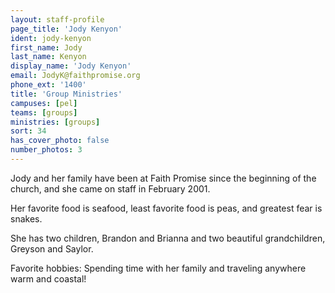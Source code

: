 ```yaml
---
layout: staff-profile
page_title: 'Jody Kenyon'
ident: jody-kenyon
first_name: Jody
last_name: Kenyon
display_name: 'Jody Kenyon'
email: JodyK@faithpromise.org
phone_ext: '1400'
title: 'Group Ministries'
campuses: [pel]
teams: [groups]
ministries: [groups]
sort: 34
has_cover_photo: false
number_photos: 3
---
```


Jody and her family have been at Faith Promise since the beginning of the church, and she came on staff in February 2001.

Her favorite food is seafood, least favorite food is peas, and greatest fear is snakes.

She has two children, Brandon and Brianna and two beautiful grandchildren, Greyson and Saylor.

Favorite hobbies:
Spending time with her family and traveling anywhere warm and coastal!
